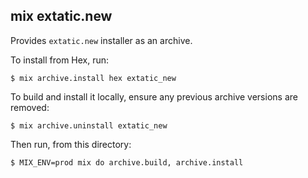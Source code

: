 ## mix extatic.new

Provides `extatic.new` installer as an archive.

To install from Hex, run:

    $ mix archive.install hex extatic_new

To build and install it locally,
ensure any previous archive versions are removed:

    $ mix archive.uninstall extatic_new

Then run, from this directory:

    $ MIX_ENV=prod mix do archive.build, archive.install
